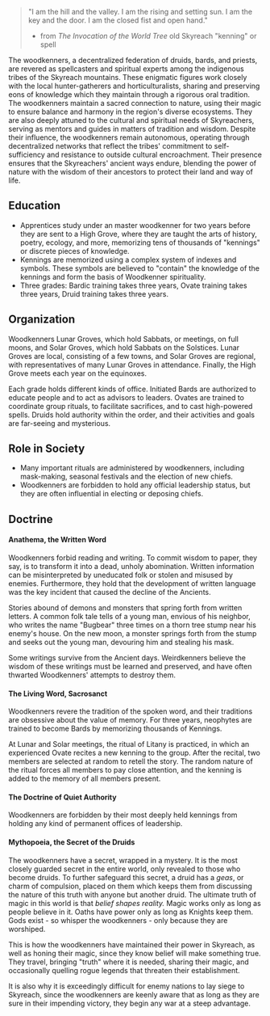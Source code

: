 
> "I am the hill and the valley. I am the rising and setting sun. I am the key and the door. I am the closed fist and open hand."
> - from *The Invocation of the World Tree* old Skyreach "kenning" or spell

The woodkenners, a decentralized federation of druids, bards, and priests, are revered as spellcasters and spiritual experts among the indigenous tribes of the Skyreach mountains. These enigmatic figures work closely with the local hunter-gatherers and horticulturalists, sharing and preserving eons of knowledge which they maintain through a rigorous oral tradition. The woodkenners maintain a sacred connection to nature, using their magic to ensure balance and harmony in the region's diverse ecosystems. They are also deeply attuned to the cultural and spiritual needs of Skyreachers, serving as mentors and guides in matters of tradition and wisdom. Despite their influence, the woodkenners remain autonomous, operating through decentralized networks that reflect the tribes' commitment to self-sufficiency and resistance to outside cultural encroachment. Their presence ensures that the Skyreachers' ancient ways endure, blending the power of nature with the wisdom of their ancestors to protect their land and way of life.

## Education
- Apprentices study under an master woodkenner for two years before they are sent to a High Grove, where they are taught the arts of history, poetry, ecology, and more, memorizing tens of thousands of "kennings" or discrete pieces of knowledge.
- Kennings are memorized using a complex system of indexes and symbols. These symbols are believed to "contain" the knowledge of the kennings and form the basis of Woodkenner spirituality.
- Three grades: Bardic training takes three years, Ovate training takes three years, Druid training takes three years.

## Organization
Woodkenners Lunar Groves, which hold Sabbats, or meetings, on full moons, and Solar Groves, which hold Sabbats on the Solstices. Lunar Groves are local, consisting of a few towns, and Solar Groves are regional, with representatives of many Lunar Groves in attendance. Finally, the High Grove meets each year on the equinoxes.

Each grade holds different kinds of office. Initiated Bards are authorized to educate people and to act as advisors to leaders. Ovates are trained to coordinate group rituals, to facilitate sacrifices, and to cast high-powered spells. Druids hold authority within the order, and their activities and goals are far-seeing and mysterious. 

## Role in Society
- Many important rituals are administered by woodkenners, including mask-making, seasonal festivals and the election of new chiefs.
- Woodkenners are forbidden to hold any official leadership status, but they are often influential in electing or deposing chiefs.

## Doctrine
#### Anathema, the Written Word
Woodkenners forbid reading and writing. To commit wisdom to paper, they say, is to transform it into a dead, unholy abomination. Written information can be misinterpreted by uneducated folk or stolen and misused by enemies. Furthermore, they hold that the development of written language was the key incident that caused the decline of the Ancients.

Stories abound of demons and monsters that spring forth from written letters. A common folk tale tells of a young man, envious of his neighbor, who writes the name "Bugbear" three times on a thorn tree stump near his enemy's house. On the new moon, a monster springs forth from the stump and seeks out the young man, devouring him and stealing his mask.

Some writings survive from the Ancient days. Weirdkenners believe the wisdom of these writings must be learned and preserved, and have often thwarted Woodkenners' attempts to destroy them.

#### The Living Word, Sacrosanct
Woodkenners revere the tradition of the spoken word, and their traditions are obsessive about the value of memory. For three years, neophytes are trained to become Bards by memorizing thousands of Kennings. 

At Lunar and Solar meetings, the ritual of Litany is practiced, in which an experienced Ovate recites a new kenning to the group. After the recital, two members are selected at random to retell the story. The random nature of the ritual forces all members to pay close attention, and the kenning is added to the memory of all members present.

#### The Doctrine of Quiet Authority
Woodkenners are forbidden by their most deeply held kennings from holding any kind of permanent offices of leadership.  

#### Mythopoeia, the Secret of the Druids

The woodkenners have a secret, wrapped in a mystery. It is the most closely guarded secret in the entire world, only revealed to those who become druids. To further safeguard this secret, a druid has a *geas*, or charm of compulsion, placed on them which keeps them from discussing the nature of this truth with anyone but another druid. The ultimate truth of magic in this world is that *belief shapes reality.* Magic works only as long as people believe in it. Oaths have power only as long as Knights keep them. Gods exist - so whisper the woodkenners - only because they are worshiped.

This is how the woodkenners have maintained their power in Skyreach, as well as honing their magic, since they know belief will make something true. They travel, bringing "truth" where it is needed, sharing their magic, and occasionally quelling rogue legends that threaten their establishment.

It is also why it is exceedingly difficult for enemy nations to lay siege to Skyreach, since the woodkenners are keenly aware that as long as they are sure in their impending victory, they begin any war at a steep advantage.